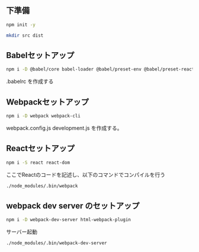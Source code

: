 
## 下準備

```sh
npm init -y
```

```sh
mkdir src dist
```

## Babelセットアップ
```sh
npm i -D @babel/core babel-loader @babel/preset-env @babel/preset-react @babel/register
```

.babelrc を作成する

## Webpackセットアップ

```sh
npm i -D webpack webpack-cli
```

webpack.config.js development.js を作成する。

## Reactセットアップ

```sh
npm i -S react react-dom
```

ここでReactのコードを記述し、以下のコマンドでコンパイルを行う

```sh
./node_modules/.bin/webpack
```

## webpack dev server のセットアップ

```sh
npm i -D webpack-dev-server html-webpack-plugin
```

サーバー起動

```sh
./node_modules/.bin/webpack-dev-server
```
